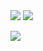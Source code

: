 <img src="https://capsule-render.vercel.app/api?type=waving&color=auto&height=200&section=header&text=IsakGithub&fontSize=90" />


<img src="https://img.shields.io/badge/Swift-F05138?style=flat&logo=Swift&logoColor=white"/>



<img src="https://github-readme-stats.vercel.app/api/top-langs/?username=myuniverse8&layout=compact"><br><br>



<!--
**isakatty/isakatty** is a ✨ _special_ ✨ repository because its `README.md` (this file) appears on your GitHub profile.

Here are some ideas to get you started:

- 🔭 I’m currently working on ...
- 🌱 I’m currently learning ...
- 👯 I’m looking to collaborate on ...
- 🤔 I’m looking for help with ...
- 💬 Ask me about ...
- 📫 How to reach me: ...
- 😄 Pronouns: ...
- ⚡ Fun fact: ...
-->

